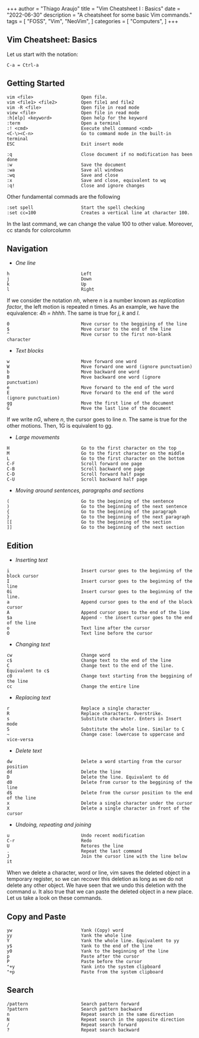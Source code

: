 +++
author = "Thiago Araujo"
title = "Vim Cheatsheet I : Basics"
date = "2022-06-30"
description = "A cheatsheet for some basic Vim commands."
tags = [
    "FOSS", 
    "Vim",
    "NeoVim",
]
categories = [
    "Computers",
]
+++

## Vim Cheatsheet: Basics

Let us start with the notation:

```
C-a = Ctrl-a
```

## Getting Started
```
vim <file>                  Open file.
vim <file1> <file2>         Open file1 and file2
vim -R <file>               Open file in read mode
view <file>                 Open file in read mode
:h[elp] <keyword>           Open help for the keyword
:term                       Open a terminal
:! <cmd>                    Execute shell command <cmd>
<C-\><C-n>                  Go to command mode in the built-in terminal
ESC                         Exit insert mode
```

```
:q                          Close document if no modification has been done
:w                          Save the document
:wa                         Save all windows
:wq                         Save and close
:x                          Save and close, equivalent to wq
:q!                         Close and ignore changes
```

Other fundamental commads are the following

```
:set spell                  Start the spell checking
:set cc=100                 Creates a vertical line at character 100. 
```

In the last command, we can change the value 100 to other value. Moreover, cc stands for colorcolumn

## Navigation

* _One line_

```
h                           Left
j                           Down
k                           Up
l                           Right
```

If we consider the notation _nh_, where _n_ is a number known as _replication factor_, the left
motion is repeated _n_ times. As an example, we have the equivalence: _4h = hhhh_. The same is
true for _j_, _k_ and _l_.

```
0                           Move cursor to the beggining of the line
$                           Move cursor to the end of the line
^                           Move cursor to the first non-blank character
```

* _Text blocks_

```
w                           Move forward one word
W                           Move forward one word (ignore punctuation)
b                           Move backward one word
B                           Move backward one word (ignore punctuation)
e                           Move forward to the end of the word
E                           Move forward to the end of the word (ignore punctuation)
gg                          Move the first line of the document
G                           Move the last line of the document
```

If we write _nG_, where _n_, the cursor goes to line _n_. The same is true for the other motions.
Then, 1G is equivalent to gg.

* _Large movements_

```
H                           Go to the first character on the top
M                           Go to the first character on the middle
L                           Go to the first character on the bottom
C-F                         Scroll forward one page
C-B                         Scroll backward one page
C-D                         Scroll forward half page
C-U                         Scroll backward half page
```

* _Moving around sentences, paragraphs and sections_

```
(                           Go to the beginning of the sentence
)                           Go to the beginning of the next sentence
{                           Go to the beginning of the paragraph
}                           Go to the beginning of the next paragraph
[[                          Go to the beginning of the section
]]                          Go to the beginning of the next section
```

## Edition

* _Inserting text_

```
i                           Insert cursor goes to the beginning of the block cursor
I                           Insert cursor goes to the beginning of the line
0i                          Insert cursor goes to the beginning of the line.
a                           Append cursor goes to the end of the block cursor
A                           Append cursor goes to the end of the line
$a                          Append - the insert cursor goes to the end of the line
o                           Text line after the cursor
O                           Text line before the cursor
```

* _Changing text_

```
cw                          Change word
c$                          Change text to the end of the line
C                           Change text to the end of the line. Equivalent to c$
c0                          Change text starting from the beggining of the line
cc                          Change the entire line
```

* _Replacing text_

```
r                           Replace a single character
R                           Replace characters. Overstrike.
s                           Substitute character. Enters in Insert mode
S                           Substitute the whole line. Similar to C
~                           Change case: lowercase to uppercase and vice-versa
```

* _Delete text_

```
dw                          Delete a word starting from the cursor position
dd                          Delete the line
D                           Delete the line. Equivalent to dd
d0                          Delete from cursor to the beggining of the line
d$                          Delete from the cursor position to the end of the line
x                           Delete a single character under the cursor
X                           Delete a single character in front of the cursor
```

* _Undoing, repeating and joining_

```
u                           Undo recent modification
C-r                         Redo
U                           Retores the line
.                           Repeat the last command
J                           Join the cursor line with the line below it
```

When we delete a character, word or line, vim saves the deleted object in a temporary register,
so we can recover this deletion as long as we do not delete any other object. We have seen that we
undo this deletion with the command _u_. It also true that we can paste the deleted object in a
new place. Let us take a look on these commands.

## Copy and Paste

```
yw                          Yank (Copy) word
yy                          Yank the whole line
Y                           Yank the whole line. Equivalent to yy
y$                          Yank to the end of the line
y0                          Yank to the beginning of the line
p                           Paste after the cursor
P                           Paste before the cursor
"+y                         Yank into the system clipboard
"+p                         Paste from the system clipboard
```

## Search

```
/pattern                    Search pattern forward
?pattern                    Search pattern backward
n                           Repeat search in the same direction
N                           Repeat search in the opposite direction
/                           Repeat search forward
?                           Repeat search backward
```
